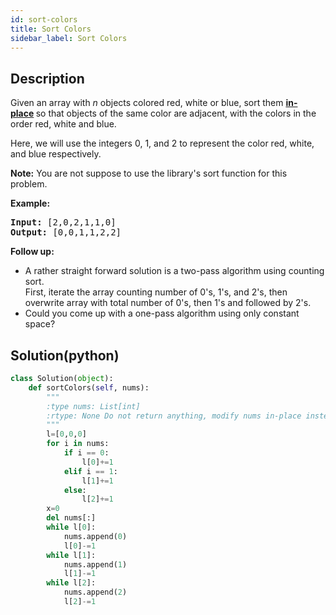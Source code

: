 ```yaml
---
id: sort-colors
title: Sort Colors
sidebar_label: Sort Colors
---
```

## Description
<div class="description">
<p>Given an array with <em>n</em> objects colored red, white or blue, sort them <strong><a href="https://en.wikipedia.org/wiki/In-place_algorithm" target="_blank">in-place</a>&nbsp;</strong>so that objects of the same color are adjacent, with the colors in the order red, white and blue.</p>

<p>Here, we will use the integers 0, 1, and 2 to represent the color red, white, and blue respectively.</p>

<p><strong>Note:</strong>&nbsp;You are not suppose to use the library&#39;s sort function for this problem.</p>

<p><strong>Example:</strong></p>

<pre>
<strong>Input:</strong> [2,0,2,1,1,0]
<strong>Output:</strong> [0,0,1,1,2,2]</pre>

<p><strong>Follow up:</strong></p>

<ul>
	<li>A rather straight forward solution is a two-pass algorithm using counting sort.<br />
	First, iterate the array counting number of 0&#39;s, 1&#39;s, and 2&#39;s, then overwrite array with total number of 0&#39;s, then 1&#39;s and followed by 2&#39;s.</li>
	<li>Could you come up with a&nbsp;one-pass algorithm using only constant space?</li>
</ul>

</div>

## Solution(python)
```python
class Solution(object):
    def sortColors(self, nums):
        """
        :type nums: List[int]
        :rtype: None Do not return anything, modify nums in-place instead.
        """
        l=[0,0,0]
        for i in nums:
            if i == 0:
                l[0]+=1
            elif i == 1:
                l[1]+=1
            else:
                l[2]+=1
        x=0
        del nums[:]
        while l[0]:
            nums.append(0)
            l[0]-=1
        while l[1]:
            nums.append(1)
            l[1]-=1
        while l[2]:
            nums.append(2)
            l[2]-=1
            
```